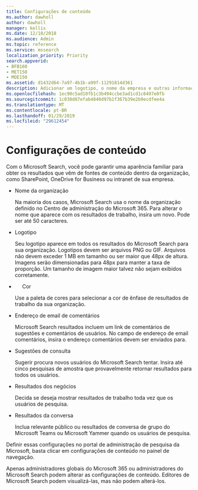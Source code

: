 ```yaml
---
title: Configurações de conteúdo
ms.author: dawholl
author: dawholl
manager: kellis
ms.date: 12/18/2018
ms.audience: Admin
ms.topic: reference
ms.service: mssearch
localization_priority: Priority
search.appverid:
- BFB160
- MET150
- MOE150
ms.assetid: d1432d64-7a97-4b1b-a99f-11291814d361
description: Adicionar um logotipo, o nome da empresa e outras informações para o Microsoft Search funcionam resultados
ms.openlocfilehash: 1ec90c5ad10fb1c3b494ccbe3ad1cd1c6497e0fb
ms.sourcegitcommit: 1c038d87efab4840d97b1f367b39e2b9ecdfee4a
ms.translationtype: MT
ms.contentlocale: pt-BR
ms.lasthandoff: 01/29/2019
ms.locfileid: "29612454"
---
```

# <a name="content-settings"></a>Configurações de conteúdo

Com o Microsoft Search, você pode garantir uma aparência familiar para obter os resultados que vêm de fontes de conteúdo dentro da organização, como SharePoint, OneDrive for Business ou intranet de sua empresa. 
  
- Nome da organização
    
    Na maioria dos casos, Microsoft Search usa o nome da organização definido no Centro de administração do Microsoft 365. Para alterar o nome que aparece com os resultados de trabalho, insira um novo. Pode ser até 50 caracteres.
    
- Logotipo
    
    Seu logotipo aparece em todos os resultados do Microsoft Search para sua organização. Logotipos devem ser arquivos PNG ou GIF. Arquivos não devem exceder 1 MB em tamanho ou ser maior que 48px de altura. Imagens serão dimensionadas para 48px para manter a taxa de proporção. Um tamanho de imagem maior talvez não sejam exibidos corretamente.
    
-      Cor
    
    Use a paleta de cores para selecionar a cor de ênfase de resultados de trabalho da sua organização.
    
- Endereço de email de comentários
    
    Microsoft Search resultados incluem um link de comentários de sugestões e comentários de usuários. No campo de endereço de email comentários, insira o endereço comentários devem ser enviados para.
    
- Sugestões de consulta
    
    Sugerir procura novos usuários do Microsoft Search tentar. Insira até cinco pesquisas de amostra que provavelmente retornar resultados para todos os usuários.
    
- Resultados dos negócios
    
    Decida se deseja mostrar resultados de trabalho toda vez que os usuários de pesquisa.
    
- Resultados da conversa
    
    Inclua relevante público ou resultados de conversa de grupo do Microsoft Teams ou Microsoft Yammer quando os usuários de pesquisa.
    
Definir essas configurações no portal de administração de pesquisa da Microsoft, basta clicar em configurações de conteúdo no painel de navegação.
  
Apenas administradores globais do Microsoft 365 ou administradores do Microsoft Search podem alterar as configurações de conteúdo. Editores de Microsoft Search podem visualizá-las, mas não podem alterá-los.


